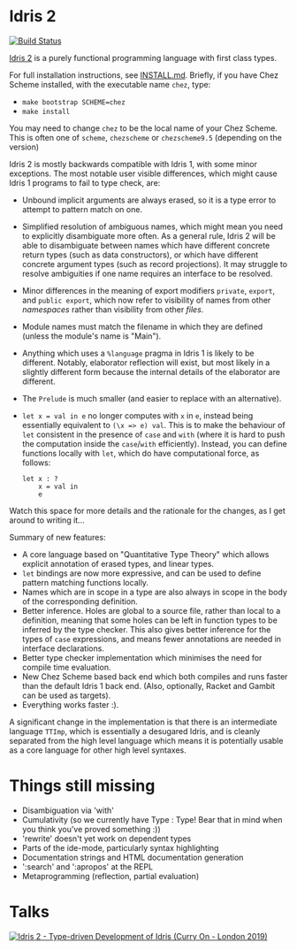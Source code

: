 Idris 2
=======

[![Build Status](https://travis-ci.org/edwinb/Idris2-SH.svg?branch=master)](https://travis-ci.org/edwinb/Idris2)

[Idris 2](https://idris-lang.org/) is a purely functional programming language
with first class types.

For full installation instructions, see [INSTALL.md](INSTALL.md).  Briefly, if
you have Chez Scheme installed, with the executable name `chez`, type:

* `make bootstrap SCHEME=chez`
* `make install`

You may need to change `chez` to be the local name of your Chez Scheme. This
is often one of `scheme`, `chezscheme` or `chezscheme9.5` (depending on the
version)

Idris 2 is mostly backwards compatible with Idris 1, with some minor
exceptions. The most notable user visible differences, which might cause Idris
1 programs to fail to type check, are:

+ Unbound implicit arguments are always erased, so it is a type error to
  attempt to pattern match on one.
+ Simplified resolution of ambiguous names, which might mean you need to
  explicitly disambiguate more often. As a general rule, Idris 2 will be able
  to disambiguate between names which have different concrete return types
  (such as data constructors), or which have different concrete argument
  types (such as record projections). It may struggle to resolve ambiguities
  if one name requires an interface to be resolved.
+ Minor differences in the meaning of export modifiers `private`, `export`,
  and `public export`, which now refer to visibility of names from other
  *namespaces* rather than visibility from other *files*.
+ Module names must match the filename in which they are defined (unless
  the module's name is "Main").
+ Anything which uses a `%language` pragma in Idris 1 is likely to be different.
  Notably, elaborator reflection will exist, but most likely in a slightly
  different form because the internal details of the elaborator are different.
+ The `Prelude` is much smaller (and easier to replace with an alternative).
+ `let x = val in e` no longer computes with `x` in `e`, instead being
  essentially equivalent to `(\x => e) val`. This is to make the
  behaviour of `let` consistent in the presence of `case` and `with` (where
  it is hard to push the computation inside the `case`/`with` efficiently).
  Instead, you can define functions locally with `let`, which do have
  computational force, as follows:

      let x : ?
          x = val in
          e

Watch this space for more details and the rationale for the changes, as I
get around to writing it...

Summary of new features:

+ A core language based on "Quantitative Type Theory" which allows explicit
  annotation of erased types, and linear types.
+ `let` bindings are now more expressive, and can be used to define pattern
  matching functions locally.
+ Names which are in scope in a type are also always in scope in the body of
  the corresponding definition.
+ Better inference. Holes are global to a source file, rather than local to
  a definition, meaning that some holes can be left in function types to be
  inferred by the type checker. This also gives better inference for the types
  of `case` expressions, and means fewer annotations are needed in interface
  declarations.
+ Better type checker implementation which minimises the need for compile
  time evaluation.
+ New Chez Scheme based back end which both compiles and runs faster than the
  default Idris 1 back end. (Also, optionally, Racket and Gambit can be used
  as targets).
+ Everything works faster :).

A significant change in the implementation is that there is an intermediate
language `TTImp`, which is essentially a desugared Idris, and is cleanly
separated from the high level language which means it is potentially usable
as a core language for other high level syntaxes.

Things still missing
====================

+ Disambiguation via 'with'
+ Cumulativity (so we currently have Type : Type! Bear that in mind when you
  think you've proved something :))
+ 'rewrite' doesn't yet work on dependent types
+ Parts of the ide-mode, particularly syntax highlighting
+ Documentation strings and HTML documentation generation
+ ':search' and ':apropos' at the REPL
+ Metaprogramming (reflection, partial evaluation)

Talks
=====

[![Idris 2 - Type-driven Development of Idris (Curry On - London 2019)](https://img.youtube.com/vi/DRq2NgeFcO0/0.jpg)](https://www.youtube.com/watch?v=DRq2NgeFcO0 "Idris 2 - Type-driven Development of Idris (Curry On - London 2019)")
